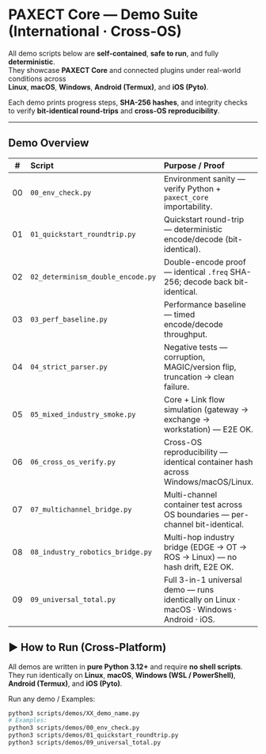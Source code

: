 #  PAXECT Core — Demo Suite (International · Cross-OS)

All demo scripts below are **self-contained**, **safe to run**, and fully **deterministic**.  
They showcase **PAXECT Core** and connected plugins under real-world conditions across  
**Linux**, **macOS**, **Windows**, **Android (Termux)**, and **iOS (Pyto)**.

Each demo prints progress steps, **SHA-256 hashes**, and integrity checks  
to verify **bit-identical round-trips** and **cross-OS reproducibility**.

---

##  Demo Overview

| # | Script | Purpose / Proof |
|:-:|:--|:--|
| 00 | `00_env_check.py` | Environment sanity — verify Python + `paxect_core` importability. |
| 01 | `01_quickstart_roundtrip.py` | Quickstart round-trip — deterministic encode/decode (bit-identical). |
| 02 | `02_determinism_double_encode.py` | Double-encode proof — identical `.freq` SHA-256; decode back bit-identical. |
| 03 | `03_perf_baseline.py` | Performance baseline — timed encode/decode throughput. |
| 04 | `04_strict_parser.py` | Negative tests — corruption, MAGIC/version flip, truncation → clean failure. |
| 05 | `05_mixed_industry_smoke.py` | Core + Link flow simulation (gateway → exchange → workstation) — E2E OK. |
| 06 | `06_cross_os_verify.py` | Cross-OS reproducibility — identical container hash across Windows/macOS/Linux. |
| 07 | `07_multichannel_bridge.py` | Multi-channel container test across OS boundaries — per-channel bit-identical. |
| 08 | `08_industry_robotics_bridge.py` | Multi-hop industry bridge (EDGE → OT → ROS → Linux) — no hash drift, E2E OK. |
| 09 | `09_universal_total.py` | Full 3-in-1 universal demo — runs identically on Linux · macOS · Windows · Android · iOS. |

## ▶️ How to Run (Cross-Platform)

All demos are written in **pure Python 3.12+** and require **no shell scripts**.  
They run identically on **Linux**, **macOS**, **Windows (WSL / PowerShell)**,  
**Android (Termux)**, and **iOS (Pyto)**.

Run any demo / Examples:

~~~bash
python3 scripts/demos/XX_demo_name.py
# Examples:
python3 scripts/demos/00_env_check.py
python3 scripts/demos/01_quickstart_roundtrip.py
python3 scripts/demos/09_universal_total.py
~~~









